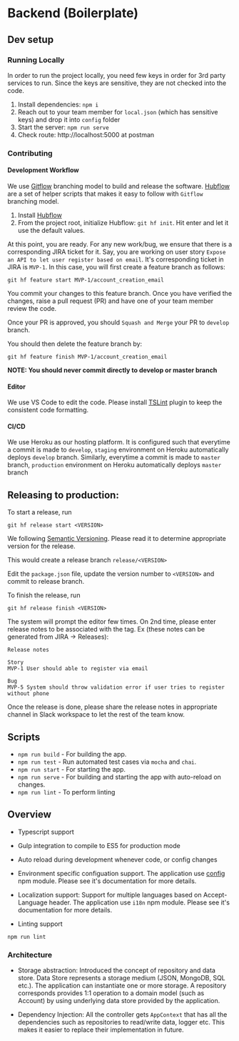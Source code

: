 # Backend (Boilerplate)

## Dev setup
### Running Locally
In order to run the project locally, you need few keys in order for 3rd party services to run. Since the keys are sensitive, they are not checked into the code.

1. Install dependencies: `npm i`
2. Reach out to your team member for `local.json` (which has sensitive keys) and drop it into `config` folder
3. Start the server: `npm run serve`
4. Check route: http://localhost:5000 at postman

### Contributing
#### Development Workflow
We use [Gitflow](https://nvie.com/posts/a-successful-git-branching-model/) branching model to build and release the software. [Hubflow](https://datasift.github.io/gitflow/) are a set of helper scripts that makes it easy to follow with `Gitflow` branching model.

1. Install [Hubflow](https://github.com/datasift/gitflow)
2. From the project root, initialize Hubflow: `git hf init`. Hit enter and let it use the default values.

At this point, you are ready. For any new work/bug, we ensure that there is a corresponding JIRA ticket for it. Say, you are working on user story `Expose an API to let user register based on email`. It's corresponding ticket in JIRA is `MVP-1`. In this case, you will first create a feature branch as follows:

```
git hf feature start MVP-1/account_creation_email
```

You commit your changes to this feature branch. Once you have verified the changes, raise a pull request (PR) and have one of your team member review the code.

Once your PR is approved, you should `Squash and Merge` your PR to `develop` branch.

You should then delete the feature branch by:
```
git hf feature finish MVP-1/account_creation_email
```

**NOTE: You should never commit directly to develop or master branch**

#### Editor
We use VS Code to edit the code. Please install [TSLint](https://marketplace.visualstudio.com/items?itemName=ms-vscode.vscode-typescript-tslint-plugin) plugin to keep the consistent code formatting.

#### CI/CD
We use Heroku as our hosting platform. It is configured such that everytime a commit is made to `develop`, `staging` environment on Heroku automatically deploys `develop` branch. Similarly, everytime a commit is made to `master` branch, `production` environment on Heroku automatically deploys `master` branch

## Releasing to production:

To start a release, run
```
git hf release start <VERSION>
```

We following [Semantic Versioning](https://semver.org/). Please read it to determine appropriate version for the release.

This would create a release branch `release/<VERSION>`

Edit the `package.json` file, update the version number to `<VERSION>` and commit to release branch.

To finish the release, run
```
git hf release finish <VERSION>
```

The system will prompt the editor few times. On 2nd time, please enter release notes to be associated with the tag. Ex (these notes can be generated from JIRA -> Releases):

```
Release notes

Story
MVP-1 User should able to register via email

Bug
MVP-5 System should throw validation error if user tries to register without phone

```

Once the release is done, please share the release notes in appropriate channel in Slack workspace to let the rest of the team know.


## Scripts

- `npm run build` - For building the app.
- `npm run test` - Run automated test cases via `mocha` and `chai`.
- `npm run start` - For starting the app.
- `npm run serve` - For building and starting the app with auto-reload on changes.
- `npm run lint` - To perform linting

## Overview

- Typescript support
- Gulp integration to compile to ES5 for production mode
- Auto reload during development whenever code, or config changes

- Environment specific configuation support.
  The application use [config](https://www.npmjs.com/package/config) npm module. Please see it's documentation for more details.

- Localization support: Support for multiple languages based on Accept-Language header.
  The application use `i18n` npm module. Please see it's documentation for more details.

- Linting support

```
npm run lint
```

### Architecture

- Storage abstraction:
  Introduced the concept of repository and data store. Data Store represents a storage medium (JSON, MongoDB, SQL etc.). The application can instantiate one or more storage. A repository corresponds provides 1:1 operation to a domain model (such as Account) by using underlying data store provided by the application.

- Dependency Injection:
  All the controller gets `AppContext` that has all the dependencies such as repositories to read/write data, logger etc. This makes it easier to replace their implementation in future.
